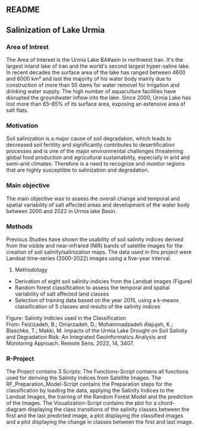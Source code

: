## README
## Salinization of Lake Urmia
### Area of Intrest
The Area of Interest is the Urmia Lake BA#asin in northwest Iran. It's the
largest inland lake of Iran and the world's second largest hyper-saline lake. In 
recent decades the surface area of the lake has ranged between 4600 and 6000 km²
and lost the majority of his water body mainly due to construction of more than 
50 dams for water removel for Irrigation and drinking water supply. The high 
number of aquaculture facilities have disrupted the groundwater inflow into the 
lake. Since 2000, Urmia Lake has lost more than 65–85% of its surface area, 
exposing an extensive area of salt flats.

### Motivation 
Soil salinization is a major cause of soil degradation, which leads to decreased 
soil fertility and significantly contributes to desertification processes and is 
one of the major environmental challenges threatening global food production and 
agricultural sustainability, especially in arid and semi-arid climates. Therefore
is a need to recognize and monitor regions that are highly susceptible to 
salinization and degradation. 

### Main objective
The main objective was to assess the overall change and temporal and spatial 
variability of salt affected areas and development of the water body between 
2000 and 2022 in Urmia lake Basin. 

### Methods
Previous Studies have shown the usability of soil salinity indices derived from 
the visible and near-infrared (NIR) bands of satellite images  for the creation 
of soil salinity/salinization maps. The data used in this project were Landsat 
time-series (2000-2022) images using a five-year interval. 

1. Methodology
  + Derivation of eight soil salinity indicies from the Landsat images (Figure)
  + Random forest classification to assess the temporal and spatial variability of salt         affected land classes
  + Selection of training data based on the year 2015, using a k-means classification of 5     classes and results of the salinity indices  

Figure: Salinity Indicies used in the Classification </br>
From: Feizizadeh, B.; Omarzadeh, D.; Mohammadzadeh Alajujeh, K.; Blaschke, T.; Makki, M. Impacts of the Urmia Lake Drought on Soil Salinity and Degradation Risk: An Integrated Geoinformatics Analysis and Monitoring Approach. Remote Sens. 2022, 14, 3407.

### R-Project
The Project contains 3 Scripts: The Functions-Script contains all functions
used for deriving the Salinity Indices from Satellite Images.
The RF_Preparation_Model-Script contains the Preparation steps for the classification by loading the data, applying the Salinity Indices to the Landsat Images, the training of the Random Forest Model and the prediction of the Images. The Visualization-Script contains the
plot for a chord-diagram displaying the class transitions of the salinity classes 
between the first and the last predicted image, a plot displaying the classified 
images and a plot displaying the change in classes between the first and last image.  
